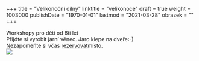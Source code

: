 +++
title = "Velikonoční dílny"
linktitle = "velikonoce"
draft = true
weight = 1003000
publishDate = "1970-01-01"
lastmod = "2021-03-28"
obrazek = ""
+++

Workshopy pro děti od 6ti let  
Přijdte si vyrobit jarní věnec. Jaro klepe na dveře:-)  
Nezapomeňte si včas [rezervovat](https://brezanek.webooker.eu/Actions)místo.  
![](/assets/media/2021-03-25_velikonoční_workshop_děti.jpg)

